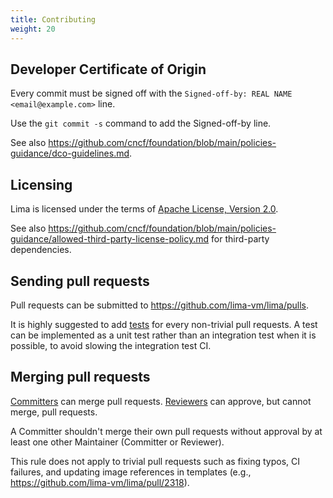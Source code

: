 ```yaml
---
title: Contributing
weight: 20
---
```


## Developer Certificate of Origin

Every commit must be signed off with the `Signed-off-by: REAL NAME <email@example.com>` line.

Use the `git commit -s` command to add the Signed-off-by line.

See also <https://github.com/cncf/foundation/blob/main/policies-guidance/dco-guidelines.md>.

## Licensing

Lima is licensed under the terms of [Apache License, Version 2.0](https://github.com/lima-vm/lima/blob/master/LICENSE).

See also <https://github.com/cncf/foundation/blob/main/policies-guidance/allowed-third-party-license-policy.md> for third-party dependencies.

## Sending pull requests

Pull requests can be submitted to <https://github.com/lima-vm/lima/pulls>.

It is highly suggested to add [tests](../../dev/testing/) for every non-trivial pull requests.
A test can be implemented as a unit test rather than an integration test when it is possible,
to avoid slowing the integration test CI.

## Merging pull requests

[Committers](../governance) can merge pull requests.
[Reviewers](../governance) can approve, but cannot merge, pull requests.

A Committer shouldn't merge their own pull requests without approval by at least one other Maintainer (Committer or Reviewer).

This rule does not apply to trivial pull requests such as fixing typos, CI failures,
and updating image references in templates (e.g., <https://github.com/lima-vm/lima/pull/2318>).
